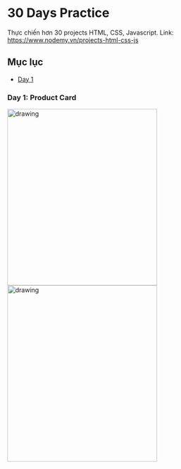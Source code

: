 # 30 Days Practice
Thực chiến hơn 30 projects HTML, CSS, Javascript.
Link: https://www.nodemy.vn/projects-html-css-js

## Mục lục
- [Day 1](#day-1:-product-card)


### Day 1: Product Card
<img src="https://user-images.githubusercontent.com/55500268/149527895-8caea573-65cf-4b6c-970f-33fc1b9220e0.jpg" alt="drawing" width="340" height="400"/> <img src="https://user-images.githubusercontent.com/55500268/149527844-acfa38b1-a2bf-4794-b3e1-abf1df6fbcb1.jpg" alt="drawing" width="340" height="400"/>

